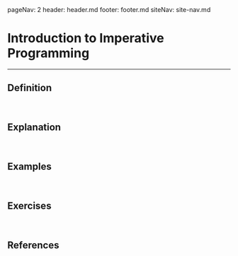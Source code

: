 <frontmatter>
  pageNav: 2
  header: header.md
  footer: footer.md
  siteNav: site-nav.md
</frontmatter>

<br> 

# Introduction to Imperative Programming
<hr>

## Definition
<include src="definition.md" />

<br> 

## Explanation
<include src="explanation.md" />

<br>

## Examples
<include src="examples.md" />

<br>

## Exercises
<include src="exercises.md" />

<br>

## References
<include src="references.md" />

<br>